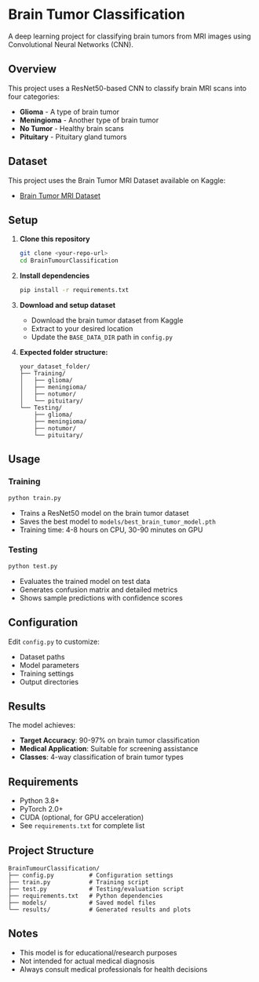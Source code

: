 # Brain Tumor Classification

A deep learning project for classifying brain tumors from MRI images using Convolutional Neural Networks (CNN).

## Overview

This project uses a ResNet50-based CNN to classify brain MRI scans into four categories:
- **Glioma** - A type of brain tumor
- **Meningioma** - Another type of brain tumor  
- **No Tumor** - Healthy brain scans
- **Pituitary** - Pituitary gland tumors

## Dataset

This project uses the Brain Tumor MRI Dataset available on Kaggle:
- [Brain Tumor MRI Dataset](https://www.kaggle.com/datasets/masoudnickparvar/brain-tumor-mri-dataset)

## Setup

1. **Clone this repository**
   ```bash
   git clone <your-repo-url>
   cd BrainTumourClassification
   ```

2. **Install dependencies**
   ```bash
   pip install -r requirements.txt
   ```

3. **Download and setup dataset**
   - Download the brain tumor dataset from Kaggle
   - Extract to your desired location
   - Update the `BASE_DATA_DIR` path in `config.py`

4. **Expected folder structure:**
   ```
   your_dataset_folder/
   ├── Training/
   │   ├── glioma/
   │   ├── meningioma/
   │   ├── notumor/
   │   └── pituitary/
   └── Testing/
       ├── glioma/
       ├── meningioma/
       ├── notumor/
       └── pituitary/
   ```

## Usage

### Training
```bash
python train.py
```
- Trains a ResNet50 model on the brain tumor dataset
- Saves the best model to `models/best_brain_tumor_model.pth`
- Training time: 4-8 hours on CPU, 30-90 minutes on GPU

### Testing
```bash
python test.py
```
- Evaluates the trained model on test data
- Generates confusion matrix and detailed metrics
- Shows sample predictions with confidence scores

## Configuration

Edit `config.py` to customize:
- Dataset paths
- Model parameters
- Training settings
- Output directories

## Results

The model achieves:
- **Target Accuracy**: 90-97% on brain tumor classification
- **Medical Application**: Suitable for screening assistance
- **Classes**: 4-way classification of brain tumor types

## Requirements

- Python 3.8+
- PyTorch 2.0+
- CUDA (optional, for GPU acceleration)
- See `requirements.txt` for complete list

## Project Structure

```
BrainTumourClassification/
├── config.py          # Configuration settings
├── train.py           # Training script
├── test.py            # Testing/evaluation script
├── requirements.txt   # Python dependencies
├── models/            # Saved model files
└── results/           # Generated results and plots
```

## Notes

- This model is for educational/research purposes
- Not intended for actual medical diagnosis
- Always consult medical professionals for health decisions
